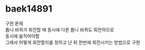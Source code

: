 # baek14891   
구현 문제   
톱니 바퀴가 회전할 때 동시에 다른 톱니 바퀴도 회전하므로   
동시에 움직여야함   
그래서 어떻게 회전할지를 정하고 난 뒤 한번에 회전시키는 방법으로 구현

